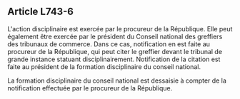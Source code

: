 Article L743-6
----
L'action disciplinaire est exercée par le procureur de la République. Elle peut
également être exercée par le président du Conseil national des greffiers des
tribunaux de commerce. Dans ce cas, notification en est faite au procureur de la
République, qui peut citer le greffier devant le tribunal de grande instance
statuant disciplinairement. Notification de la citation est faite au président
de la formation disciplinaire du conseil national.

La formation disciplinaire du conseil national est dessaisie à compter de la
notification effectuée par le procureur de la République.
